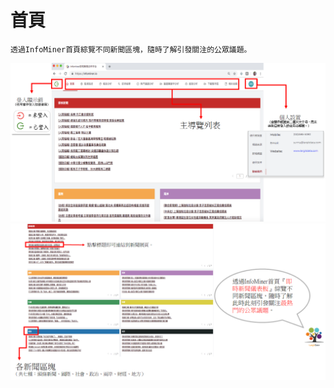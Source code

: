 # 首頁

```
透過InfoMiner首頁綜覽不同新聞區塊，隨時了解引發關注的公眾議題。
```
![homepage](/site/img/homepage.png)
![homepage1](/site/img/homepage1.png)
